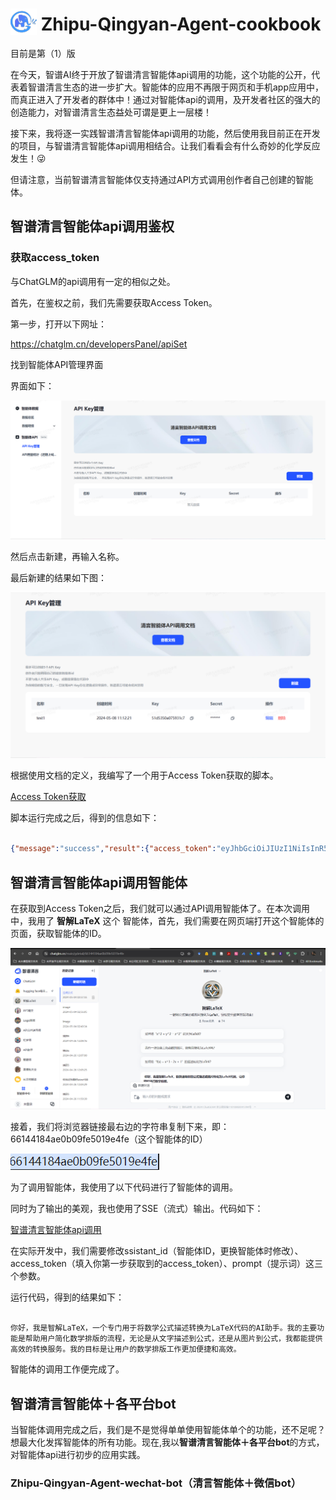 <h1>
  <img src="asset/glm.png" alt="glm" style="height: 1.5em; vertical-align: bottom;" />
  Zhipu-Qingyan-Agent-cookbook
</h1>

目前是第（1）版

在今天，智谱AI终于开放了智谱清言智能体api调用的功能，这个功能的公开，代表着智谱清言生态的进一步扩大。智能体的应用不再限于网页和手机app应用中，而真正进入了开发者的群体中！通过对智能体api的调用，及开发者社区的强大的创造能力，对智谱清言生态益处可谓是更上一层楼！

接下来，我将逐一实践智谱清言智能体api调用的功能，然后使用我目前正在开发的项目，与智谱清言智能体api调用相结合。让我们看看会有什么奇妙的化学反应发生！😜

但请注意，当前智谱清言智能体仅支持通过API方式调用创作者自己创建的智能体。

## 智谱清言智能体api调用鉴权

### 获取access_token

与ChatGLM的api调用有一定的相似之处。

首先，在鉴权之前，我们先需要获取Access Token。

第一步，打开以下网址：

https://chatglm.cn/developersPanel/apiSet

找到智能体API管理界面

界面如下：

![alt text](asset/1.png)

然后点击新建，再输入名称。

最后新建的结果如下图：

![alt text](asset/2.png)

根据使用文档的定义，我编写了一个用于Access Token获取的脚本。

[Access Token获取](basic/Zhipu_Qingyan_agent_api_call_authentication.py)

脚本运行完成之后，得到的信息如下：

```json

{"message":"success","result":{"access_token":"eyJhbGciOiJIUzI1NiIsInR5cCI6IkpXVCJ9.eyJmcmVzaCI6ZmFsc2UsImlhdCI6MTcxNTE3NDQ4NCwianRpIjoiMGI5NWY2NDAtY2Y0OS00OTJkLTkyNjAtYjFhZWY1OTlmODEzIiwidHlwZSI6ImFjY2VzcyIsInN1YiI6IkFQSV82NDZkZDhhMTEyNTlhMmYwZjI2NjEzM2FfY2M4OWQ4OGQiLCJuYmYiOjE3MTUxNzQ0ODQsImV4cCI6MTcxNjAzODQ4NCwidWlkIjoiNjYzYWVkOTUwNzQ5NWFkMTA4ODg3ODFhIiwidXBsYXRmb3JtIjoiIiwicm9sZXMiOlsiYXV0aGVkX3VzZXIiXX0.Y3F2HUAh2AdmfINuVHsRxt21x8xXrRKyR1nNQDQG23k","expires_in":864000,"token_expires":1716038484},"status":0}
```

## 智谱清言智能体api调用智能体

在获取到Access Token之后，我们就可以通过API调用智能体了。在本次调用中，我用了 **智解LaTeX** 这个
智能体，首先，我们需要在网页端打开这个智能体的页面，获取智能体的ID。

![alt text](asset/3.png)

接着，我们将浏览器链接最右边的字符串复制下来，即：66144184ae0b09fe5019e4fe（这个智能体的ID）

![alt text](asset/4.png)

为了调用智能体，我使用了以下代码进行了智能体的调用。

同时为了输出的美观，我也使用了SSE（流式）输出。代码如下：

[智谱清言智能体api调用](basic/Zhipu_Qingyan_agent_api_assistant_session_call.py)

在实际开发中，我们需要修改ssistant_id（智能体ID，更换智能体时修改）、access_token（填入你第一步获取到的access_token）、prompt（提示词）这三个参数。

运行代码，得到的结果如下：

```text

你好，我是智解LaTeX，一个专门用于将数学公式描述转换为LaTeX代码的AI助手。我的主要功能是帮助用户简化数学排版的流程，无论是从文字描述到公式，还是从图片到公式，我都能提供高效的转换服务。我的目标是让用户的数学排版工作更加便捷和高效。

```

智能体的调用工作便完成了。

## 智谱清言智能体＋各平台bot

当智能体调用完成之后，我们是不是觉得单单使用智能体单个的功能，还不足呢？想最大化发挥智能体的所有功能。现在,我以**智谱清言智能体＋各平台bot**的方式，对智能体api进行初步的应用实践。

### Zhipu-Qingyan-Agent-wechat-bot（清言智能体＋微信bot）
